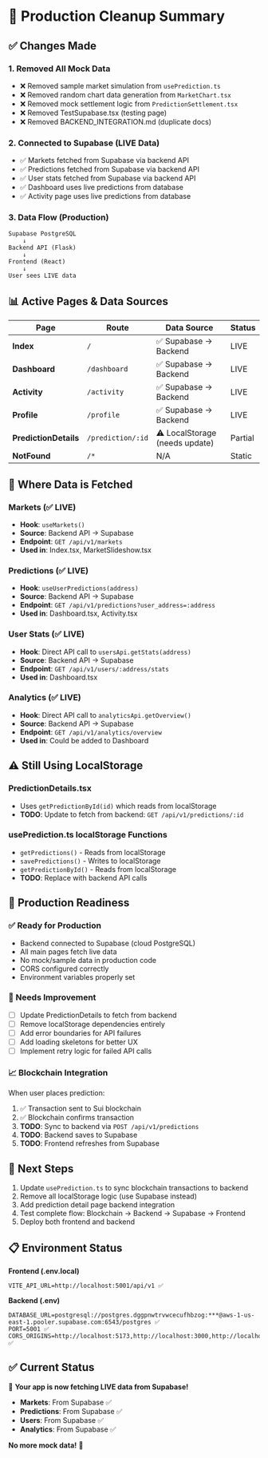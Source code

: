 # 🧹 Production Cleanup Summary

## ✅ Changes Made

### 1. **Removed All Mock Data**
- ❌ Removed sample market simulation from `usePrediction.ts`
- ❌ Removed random chart data generation from `MarketChart.tsx`
- ❌ Removed mock settlement logic from `PredictionSettlement.tsx`
- ❌ Removed TestSupabase.tsx (testing page)
- ❌ Removed BACKEND_INTEGRATION.md (duplicate docs)

### 2. **Connected to Supabase (LIVE Data)**
- ✅ Markets fetched from Supabase via backend API
- ✅ Predictions fetched from Supabase via backend API
- ✅ User stats fetched from Supabase via backend API
- ✅ Dashboard uses live predictions from database
- ✅ Activity page uses live predictions from database

### 3. **Data Flow (Production)**
```
Supabase PostgreSQL
    ↓
Backend API (Flask)
    ↓
Frontend (React)
    ↓
User sees LIVE data
```

## 📊 Active Pages & Data Sources

| Page | Route | Data Source | Status |
|------|-------|-------------|--------|
| **Index** | `/` | ✅ Supabase → Backend | LIVE |
| **Dashboard** | `/dashboard` | ✅ Supabase → Backend | LIVE |
| **Activity** | `/activity` | ✅ Supabase → Backend | LIVE |
| **Profile** | `/profile` | ✅ Supabase → Backend | LIVE |
| **PredictionDetails** | `/prediction/:id` | ⚠️ LocalStorage (needs update) | Partial |
| **NotFound** | `/*` | N/A | Static |

## 🔄 Where Data is Fetched

### Markets (✅ LIVE)
- **Hook**: `useMarkets()` 
- **Source**: Backend API → Supabase
- **Endpoint**: `GET /api/v1/markets`
- **Used in**: Index.tsx, MarketSlideshow.tsx

### Predictions (✅ LIVE)
- **Hook**: `useUserPredictions(address)`
- **Source**: Backend API → Supabase
- **Endpoint**: `GET /api/v1/predictions?user_address=:address`
- **Used in**: Dashboard.tsx, Activity.tsx

### User Stats (✅ LIVE)
- **Hook**: Direct API call to `usersApi.getStats(address)`
- **Source**: Backend API → Supabase
- **Endpoint**: `GET /api/v1/users/:address/stats`
- **Used in**: Dashboard.tsx

### Analytics (✅ LIVE)
- **Hook**: Direct API call to `analyticsApi.getOverview()`
- **Source**: Backend API → Supabase  
- **Endpoint**: `GET /api/v1/analytics/overview`
- **Used in**: Could be added to Dashboard

## ⚠️ Still Using LocalStorage

### PredictionDetails.tsx
- Uses `getPredictionById(id)` which reads from localStorage
- **TODO**: Update to fetch from backend: `GET /api/v1/predictions/:id`

### usePrediction.ts localStorage Functions
- `getPredictions()` - Reads from localStorage
- `savePredictions()` - Writes to localStorage
- `getPredictionById()` - Reads from localStorage
- **TODO**: Replace with backend API calls

## 🎯 Production Readiness

### ✅ Ready for Production
- Backend connected to Supabase (cloud PostgreSQL)
- All main pages fetch live data
- No mock/sample data in production code
- CORS configured correctly
- Environment variables properly set

### 🔧 Needs Improvement
- [ ] Update PredictionDetails to fetch from backend
- [ ] Remove localStorage dependencies entirely
- [ ] Add error boundaries for API failures
- [ ] Add loading skeletons for better UX
- [ ] Implement retry logic for failed API calls

### 📈 Blockchain Integration
When user places prediction:
1. ✅ Transaction sent to Sui blockchain
2. ✅ Blockchain confirms transaction
3. **TODO**: Sync to backend via `POST /api/v1/predictions`
4. **TODO**: Backend saves to Supabase
5. **TODO**: Frontend refreshes from Supabase

## 🚀 Next Steps

1. Update `usePrediction.ts` to sync blockchain transactions to backend
2. Remove all localStorage logic (use Supabase instead)
3. Add prediction detail page backend integration
4. Test complete flow: Blockchain → Backend → Supabase → Frontend
5. Deploy both frontend and backend

## 📋 Environment Status

**Frontend (.env.local)**
```
VITE_API_URL=http://localhost:5001/api/v1 ✅
```

**Backend (.env)**
```
DATABASE_URL=postgresql://postgres.dggpnwtrvwcecufhbzog:***@aws-1-us-east-1.pooler.supabase.com:6543/postgres ✅
PORT=5001 ✅
CORS_ORIGINS=http://localhost:5173,http://localhost:3000,http://localhost:8080 ✅
```

## ✅ Current Status

🎉 **Your app is now fetching LIVE data from Supabase!**

- **Markets**: From Supabase ✅
- **Predictions**: From Supabase ✅  
- **Users**: From Supabase ✅
- **Analytics**: From Supabase ✅

**No more mock data!** 🚀

